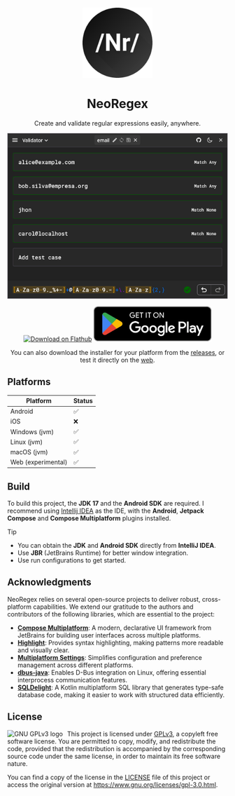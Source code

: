 <p align="center">
  <img src="application/assets/ic_launcher.png" alt="NeoRegex logo" height="160" width="160" />
</p>

<h1 align="center">NeoRegex</h1>

<p align="center">
Create and validate regular expressions easily, anywhere.
</p>

<p align="center">
    <img src="images/desktop/linux_validator_email_dark.png" alt="NeoRegex desktop app"/>
</p>

<p align="center">
    <a href="https://flathub.org/apps/com.neoutils.NeoRegex"><img height="80px" alt="Download on Flathub" src="https://flathub.org/assets/badges/flathub-badge-en.svg"/></a>
    <a href="https://play.google.com/store/apps/details?id=com.neo.regex"><img height="80px" alt="Get it on Google Play" src="images/playstore_badge.webp"/></a>
</p>

<p align="center">
    You can also download the installer for your platform from the <a href="https://github.com/NeoUtils/NeoRegex/releases">releases</a>, or test it directly on the <a href="https://neoregex.neoutils.com/">web</a>.
</p>

## Platforms

| Platform           | Status |
|--------------------|--------|
| Android            | ✅      |
| iOS                | ❌      |
| Windows (jvm)      | ✅      |
| Linux (jvm)        | ✅      |
| macOS (jvm)        | ✅      |
| Web (experimental) | ✅      |

## Build

To build this project, the **JDK 17** and the **Android SDK** are required.
I recommend using [Intellij IDEA](https://www.jetbrains.com/idea/download) as the IDE, with the **Android**, **Jetpack Compose** and **Compose Multiplatform** plugins installed.

> [!TIP]
> - You can obtain the **JDK** and **Android SDK** directly from **IntelliJ IDEA**.
> - Use **JBR** (JetBrains Runtime) for better window integration.
> - Use run configurations to get started.

## Acknowledgments

NeoRegex relies on several open-source projects to deliver robust, cross-platform capabilities. We extend our gratitude to the authors and contributors of the following libraries, which are essential to the project:

- [**Compose Multiplatform**](https://github.com/JetBrains/compose-multiplatform): A modern, declarative UI framework from JetBrains for building user interfaces across multiple platforms.
- [**Highlight**](https://github.com/NeoUtils/Highlight): Provides syntax highlighting, making patterns more readable and visually clear.
- [**Multiplatform Settings**](https://github.com/russhwolf/multiplatform-settings): Simplifies configuration and preference management across different platforms.
- [**dbus-java**](https://github.com/hypfvieh/dbus-java): Enables D-Bus integration on Linux, offering essential interprocess communication features.
- [**SQLDelight**](https://github.com/sqldelight/sqldelight): A Kotlin multiplatform SQL library that generates type-safe database code, making it easier to work with structured data efficiently.

## License

<a href="https://www.gnu.org/licenses/gpl-3.0.html">
  <img src="https://www.gnu.org/graphics/gplv3-127x51.png" alt="GNU GPLv3 logo" align="left" style="margin-right: 10px;">
</a>

This project is licensed under [GPLv3](https://www.gnu.org/licenses/gpl-3.0.html), a copyleft free software license. You
are permitted to copy, modify, and
redistribute the code, provided that the redistribution is accompanied by the corresponding source code under the same
license, in order to maintain its free software nature.

You can find a copy of the license in the [LICENSE](/LICENSE)
file of this project or access the original version at https://www.gnu.org/licenses/gpl-3.0.html.

